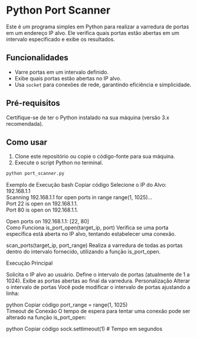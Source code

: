 # Python Port Scanner  

Este é um programa simples em Python para realizar a varredura de portas em um endereço IP alvo. Ele verifica quais portas estão abertas em um intervalo especificado e exibe os resultados.

## Funcionalidades  

- Varre portas em um intervalo definido.  
- Exibe quais portas estão abertas no IP alvo.  
- Usa `socket` para conexões de rede, garantindo eficiência e simplicidade.

## Pré-requisitos  

Certifique-se de ter o Python instalado na sua máquina (versão 3.x recomendada).  

## Como usar  

1. Clone este repositório ou copie o código-fonte para sua máquina.  
2. Execute o script Python no terminal.  

```bash
python port_scanner.py
```

Exemplo de Execução
bash
Copiar código
Selecione o IP do Alvo: 192.168.1.1  
Scanning 192.168.1.1 for open ports in range range(1, 1025)...  
Port 22 is open on 192.168.1.1.  
Port 80 is open on 192.168.1.1.  

Open ports on 192.168.1.1: [22, 80]  
Como Funciona
is_port_open(target_ip, port)
Verifica se uma porta específica está aberta no IP alvo, tentando estabelecer uma conexão.

scan_ports(target_ip, port_range)
Realiza a varredura de todas as portas dentro do intervalo fornecido, utilizando a função is_port_open.

Execução Principal

Solicita o IP alvo ao usuário.
Define o intervalo de portas (atualmente de 1 a 1024).
Exibe as portas abertas ao final da varredura.
Personalização
Alterar o intervalo de portas
Você pode modificar o intervalo de portas ajustando a linha:

python
Copiar código
port_range = range(1, 1025)  
Timeout de Conexão
O tempo de espera para tentar uma conexão pode ser alterado na função is_port_open:

python
Copiar código
sock.settimeout(1)  # Tempo em segundos
